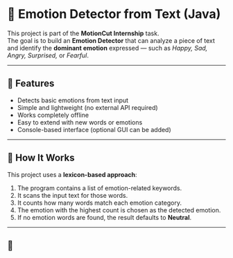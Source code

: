# 💬 Emotion Detector from Text (Java)

This project is part of the **MotionCut Internship** task.  
The goal is to build an **Emotion Detector** that can analyze a piece of text and identify the **dominant emotion** expressed — such as *Happy, Sad, Angry, Surprised,* or *Fearful*.

---

## 🚀 Features
- Detects basic emotions from text input  
- Simple and lightweight (no external API required)  
- Works completely offline  
- Easy to extend with new words or emotions  
- Console-based interface (optional GUI can be added)

---

## 🧠 How It Works
This project uses a **lexicon-based approach**:
1. The program contains a list of emotion-related keywords.  
2. It scans the input text for those words.  
3. It counts how many words match each emotion category.  
4. The emotion with the highest count is chosen as the detected emotion.  
5. If no emotion words are found, the result defaults to **Neutral**.

---

## 🧩
